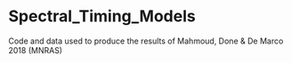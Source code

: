 # Spectral_Timing_Models
Code and data used to produce the results of Mahmoud, Done &amp; De Marco 2018 (MNRAS)
